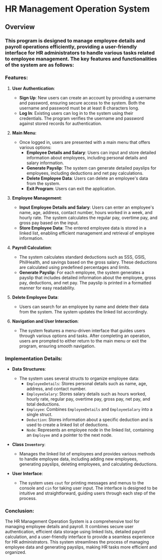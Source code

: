 <h1>HR Management Operation System
<h2> Overview

<h3>This program is designed to manage employee details and payroll operations efficiently, providing a user-friendly interface for HR administrators to handle various tasks related to employee management. The key features and functionalities of the system are as follows:

### Features:

1. **User Authentication**:
   - **Sign Up**: New users can create an account by providing a username and password, ensuring secure access to the system. Both the username and password must be at least 8 characters long.
   - **Log In**: Existing users can log in to the system using their credentials. The program verifies the username and password against stored records for authentication.

2. **Main Menu**:
   - Once logged in, users are presented with a main menu that offers various options:
     - **Employee Details and Salary**: Users can input and store detailed information about employees, including personal details and salary information.
     - **Generate Payslip**: The system can generate detailed payslips for employees, including deductions and net pay calculations.
     - **Delete Employee Data**: Users can delete an employee's data from the system.
     - **Exit Program**: Users can exit the application.

3. **Employee Management**:
   - **Input Employee Details and Salary**: Users can enter an employee's name, age, address, contact number, hours worked in a week, and hourly rate. The system calculates the regular pay, overtime pay, and gross pay based on the input.
   - **Store Employee Data**: The entered employee data is stored in a linked list, enabling efficient management and retrieval of employee information.

4. **Payroll Calculation**:
   - The system calculates standard deductions such as SSS, GSIS, PhilHealth, and savings based on the gross salary. These deductions are calculated using predefined percentages and limits.
   - **Generate Payslip**: For each employee, the system generates a payslip that includes detailed information about the employee, gross pay, deductions, and net pay. The payslip is printed in a formatted manner for easy readability.

5. **Delete Employee Data**:
   - Users can search for an employee by name and delete their data from the system. The system updates the linked list accordingly.

6. **Navigation and User Interaction**:
   - The system features a menu-driven interface that guides users through various options and tasks. After completing an operation, users are prompted to either return to the main menu or exit the program, ensuring smooth navigation.

### Implementation Details:

- **Data Structures**:
  - The system uses several structs to organize employee data:
    - `EmployeeDetails`: Stores personal details such as name, age, address, and contact number.
    - `EmployeeSalary`: Stores salary details such as hours worked, hourly rate, regular pay, overtime pay, gross pay, net pay, and total deductions.
    - `Employee`: Combines `EmployeeDetails` and `EmployeeSalary` into a single struct.
    - `Deduction`: Stores information about a specific deduction and is used to create a linked list of deductions.
    - `Node`: Represents an employee node in the linked list, containing an `Employee` and a pointer to the next node.

- **Class `Inventory`**:
  - Manages the linked list of employees and provides various methods to handle employee data, including adding new employees, generating payslips, deleting employees, and calculating deductions.

- **User Interface**:
  - The system uses `cout` for printing messages and menus to the console and `cin` for taking user input. The interface is designed to be intuitive and straightforward, guiding users through each step of the process.

### Conclusion:

The HR Management Operation System is a comprehensive tool for managing employee details and payroll. It combines secure user authentication, efficient data storage using linked lists, detailed payroll calculation, and a user-friendly interface to provide a seamless experience for HR administrators. This system streamlines the process of managing employee data and generating payslips, making HR tasks more efficient and organized.


